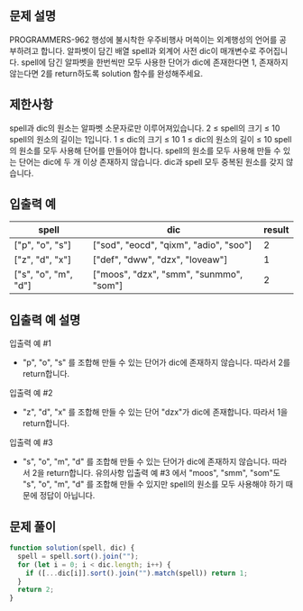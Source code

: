 ## 문제 설명

PROGRAMMERS-962 행성에 불시착한 우주비행사 머쓱이는 외계행성의 언어를 공부하려고 합니다. 알파벳이 담긴 배열 spell과 외계어 사전 dic이 매개변수로 주어집니다. spell에 담긴 알파벳을 한번씩만 모두 사용한 단어가 dic에 존재한다면 1, 존재하지 않는다면 2를 return하도록 solution 함수를 완성해주세요.

## 제한사항

spell과 dic의 원소는 알파벳 소문자로만 이루어져있습니다.
2 ≤ spell의 크기 ≤ 10
spell의 원소의 길이는 1입니다.
1 ≤ dic의 크기 ≤ 10
1 ≤ dic의 원소의 길이 ≤ 10
spell의 원소를 모두 사용해 단어를 만들어야 합니다.
spell의 원소를 모두 사용해 만들 수 있는 단어는 dic에 두 개 이상 존재하지 않습니다.
dic과 spell 모두 중복된 원소를 갖지 않습니다.

## 입출력 예

| spell                | dic                                     | result |
| -------------------- | --------------------------------------- | ------ |
| ["p", "o", "s"]      | ["sod", "eocd", "qixm", "adio", "soo"]  | 2      |
| ["z", "d", "x"]      | ["def", "dww", "dzx", "loveaw"]         | 1      |
| ["s", "o", "m", "d"] | ["moos", "dzx", "smm", "sunmmo", "som"] | 2      |

## 입출력 예 설명

입출력 예 #1

- "p", "o", "s" 를 조합해 만들 수 있는 단어가 dic에 존재하지 않습니다. 따라서 2를 return합니다.

입출력 예 #2

- "z", "d", "x" 를 조합해 만들 수 있는 단어 "dzx"가 dic에 존재합니다. 따라서 1을 return합니다.

입출력 예 #3

- "s", "o", "m", "d" 를 조합해 만들 수 있는 단어가 dic에 존재하지 않습니다. 따라서 2을 return합니다.
  유의사항
  입출력 예 #3 에서 "moos", "smm", "som"도 "s", "o", "m", "d" 를 조합해 만들 수 있지만 spell의 원소를 모두 사용해야 하기 때문에 정답이 아닙니다.

## 문제 풀이

```javascript
function solution(spell, dic) {
  spell = spell.sort().join("");
  for (let i = 0; i < dic.length; i++) {
    if ([...dic[i]].sort().join("").match(spell)) return 1;
  }
  return 2;
}
```
